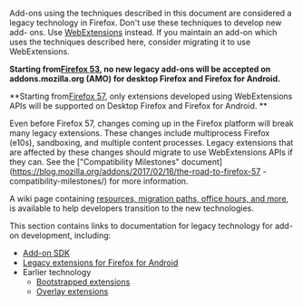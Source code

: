 Add-ons using the techniques described in this document are considered a
legacy technology in Firefox. Don't use these techniques to develop new add-
ons. Use [WebExtensions](/en-US/Add-ons/WebExtensions) instead. If you
maintain an add-on which uses the techniques described here, consider
migrating it to use WebExtensions.

 **Starting from[Firefox 53](https://wiki.mozilla.org/RapidRelease/Calendar),
no new legacy add-ons will be accepted on addons.mozilla.org (AMO) for desktop
Firefox and Firefox for Android.**

 **Starting from[Firefox 57](https://wiki.mozilla.org/RapidRelease/Calendar),
only extensions developed using WebExtensions APIs will be supported on
Desktop Firefox and Firefox for Android. **

Even before Firefox 57, changes coming up in the Firefox platform will break
many legacy extensions. These changes include multiprocess Firefox (e10s),
sandboxing, and multiple content processes. Legacy extensions that are
affected by these changes should migrate to use WebExtensions APIs if they
can. See the ["Compatibility Milestones"
document](https://blog.mozilla.org/addons/2017/02/16/the-road-to-firefox-57
-compatibility-milestones/) for more information.

A wiki page containing [resources, migration paths, office hours, and
more](https://wiki.mozilla.org/Add-ons/developer/communication), is available
to help developers transition to the new technologies.

This section contains links to documentation for legacy technology for add-on
development, including:

  * [Add-on SDK](/en-US/docs/Mozilla/Add-ons/SDK)
  * [Legacy extensions for Firefox for Android](/en-US/docs/Mozilla/Add-ons/Legacy_Firefox_for_Android)
  * Earlier technology 
    * [Bootstrapped extensions](/en-US/docs/Mozilla/Add-ons/Bootstrapped_extensions)
    * [Overlay extensions](/en-US/docs/Mozilla/Add-ons/Overlay_Extensions)

